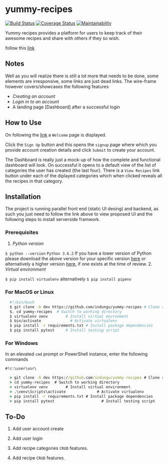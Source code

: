 # yummy-recipes

[![Build Status](https://travis-ci.org/indungu/yummy-recipes.svg?branch=master)](https://travis-ci.org/indungu/yummy-recipes)
[![Coverage Status](https://coveralls.io/repos/github/indungu/yummy-recipes/badge.svg?branch=master)](https://coveralls.io/github/indungu/yummy-recipes?branch=master)
[![Maintainability](https://api.codeclimate.com/v1/badges/ff319a6eb5843534abb1/maintainability)](https://codeclimate.com/github/indungu/yummy-recipes/maintainability)

Yummy recipes provides a platform for users to keep track of their awesome recipes and share with others if they so wish.

follow this [link](https://indungu.github.io/yummy-recipes)

## Notes

Well as you will realize there is still a lot more that needs to be done, some elements are irresponsive, some links are just dead links.
The wire-frame however covers/showcases the following features

* *Creating an account*
* *Login in to an account*
* A landing page [Dashboard] after a successful login

## How to Use

On following the [link](https://indungu.github.io/yummy-recipes) a `Welcome` page is displayed.

Click the `Sign Up` button and this opens the `signup` page where which you provide account creation details and click `Submit`
to create your account.

The Dashboard is really just a mock-up of how the complete and functional dashboard will look.
On successful it opens to a default view of the list of categories the user has created {the last four}.
There is a `View Recipes` link button under each of the diplayed categories which when clicked reveals
all the recipes in that category.

## Installation

The project is running parallel front end (static UI desing) and backend, as such you just need to follow the link above to view proposed UI and the following steps to install serverside framwork.

### Prerequisites

1. *Python version*

`$ python --version`
`Python 3.6.2`
If you have a lower version of Python please download the above version for your specific version
[here](https://www.python.org/downloads/release/python-362/) or alternatively a higher version
[here](https://www.python.org/downloads/), if one exists at the time of review.
2. *Virtual environment*

`$ pip install virtualenv`
alternatively
`$ pip install pipenv`

### For MacOS or Linux

```bash
  #!/bin/bash
  $ git clone -b dev https://github.com/indungu/yummy-recipes # Clone repo's dev branch
  $. cd yummy-recipes  # Switch to working directory
  $ virtualenv venv        # Install virtual envronment
  $ bin/activate             # Activate virtualenv
  $ pip install -r requirements.txt # Install package dependencies
  $ pip install pytest     # Install testing script
```

### For Windows

In an elevated `cmd` prompt or PowerShell instance, enter the following commands

```bat
#!c:\user\usr\

  > git clone -b dev https://github.com/indungu/yummy-recipes # Clone repo's dev branch
  > cd yummy-recipes  # Switch to working directory
  > virtualenv venv        # Install virtual environment
  > .\venv\Scripts\activate              # Activate virtualenv
  > pip install -r requirements.txt # Install package dependencies
  > pip install pytest                     # Install testing script
```

## To-Do

1. Add user account create

2. Add user login

3. Add recipe categories `CRUD` features.

4. Add recipe `CRUD` features.

